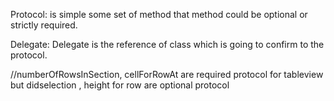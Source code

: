 Protocol: is simple some set of method that method could be optional or strictly required.

Delegate: Delegate is the reference of class which is going to confirm to the protocol.  

//numberOfRowsInSection, cellForRowAt are required protocol for tableview but didselection , height for row are optional protocol
